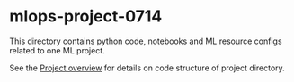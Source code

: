 # mlops-project-0714

This directory contains python code, notebooks and ML resource configs related to one ML project.

See the [Project overview](../docs/project-overview.md) for details on code structure of project directory.